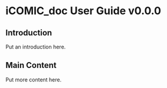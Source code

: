 # iCOMIC_doc User Guide v0.0.0

## Introduction
Put an introduction here.

## Main Content
Put more content here.
